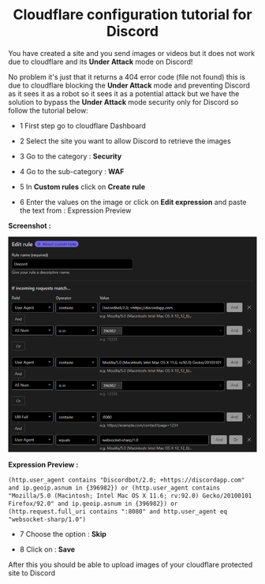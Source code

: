 <h1 align="center">
  <br>
    Cloudflare configuration tutorial for Discord
  <br>
</h1>

You have created a site and you send images or videos but it does not work due to cloudflare and its **Under Attack** mode on Discord!

No problem it's just that it returns a 404 error code (file not found) this is due to cloudflare blocking the **Under Attack** mode and preventing Discord as it sees it as a robot so it sees it as a potential attack but we have the solution to bypass the **Under Attack** mode security only for Discord so follow the tutorial below:

- 1 First step go to cloudflare Dashboard

- 2 Select the site you want to allow Discord to retrieve the images

- 3 Go to the category : **Security**

- 4 Go to the sub-category : **WAF**

- 5 In **Custom rules** click on **Create rule**

- 6 Enter the values on the image or click on **Edit expression** and paste the text from : Expression Preview

**Screenshot :**

<p align="center">
  <img src="https://raw.githubusercontent.com/Link0Darck/cloudflare/main/Img/Value.png"></a>
</p>

**Expression Preview :**

```
(http.user_agent contains "Discordbot/2.0; +https://discordapp.com" and ip.geoip.asnum in {396982}) or (http.user_agent contains "Mozilla/5.0 (Macintosh; Intel Mac OS X 11.6; rv:92.0) Gecko/20100101 Firefox/92.0" and ip.geoip.asnum in {396982}) or (http.request.full_uri contains ":8080" and http.user_agent eq "websocket-sharp/1.0")
```

- 7 Choose the option : **Skip**

- 8 Click on : **Save**

After this you should be able to upload images of your cloudflare protected site to Discord